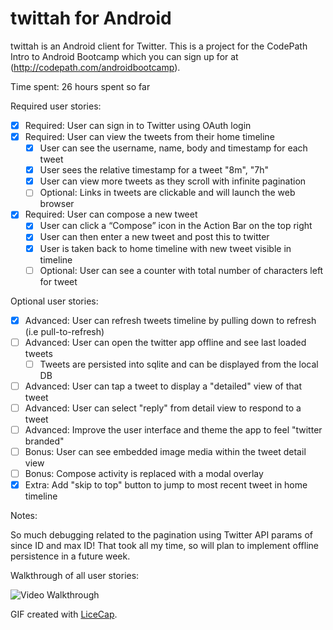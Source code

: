 # twittah for Android

twittah is an Android client for Twitter. This is a project for the CodePath Intro to Android Bootcamp which you can sign up for at (http://codepath.com/androidbootcamp).


Time spent: 26 hours spent so far

Required user stories:

 * [x] Required: User can sign in to Twitter using OAuth login
 * [x] Required: User can view the tweets from their home timeline
    * [x] User can see the username, name, body and timestamp for each tweet
    * [x] User sees the relative timestamp for a tweet "8m", "7h"
    * [x] User can view more tweets as they scroll with infinite pagination
    * [ ] Optional: Links in tweets are clickable and will launch the web browser
 * [x] Required: User can compose a new tweet
    * [x] User can click a “Compose” icon in the Action Bar on the top right
    * [x] User can then enter a new tweet and post this to twitter
    * [x] User is taken back to home timeline with new tweet visible in timeline
    * [ ] Optional: User can see a counter with total number of characters left for tweet

Optional user stories:
 * [x] Advanced: User can refresh tweets timeline by pulling down to refresh (i.e pull-to-refresh)
 * [ ] Advanced: User can open the twitter app offline and see last loaded tweets
    * [ ] Tweets are persisted into sqlite and can be displayed from the local DB
 * [ ] Advanced: User can tap a tweet to display a "detailed" view of that tweet
 * [ ] Advanced: User can select "reply" from detail view to respond to a tweet
 * [ ] Advanced: Improve the user interface and theme the app to feel "twitter branded"
 * [ ] Bonus: User can see embedded image media within the tweet detail view
 * [ ] Bonus: Compose activity is replaced with a modal overlay
 * [x] Extra: Add "skip to top" button to jump to most recent tweet in home timeline

Notes:

So much debugging related to the pagination using Twitter API params of since ID and max ID!
That took all my time, so will plan to implement offline persistence in a future week.

Walkthrough of all user stories:

![Video Walkthrough](anim_twittah.gif)

GIF created with [LiceCap](http://www.cockos.com/licecap/).
